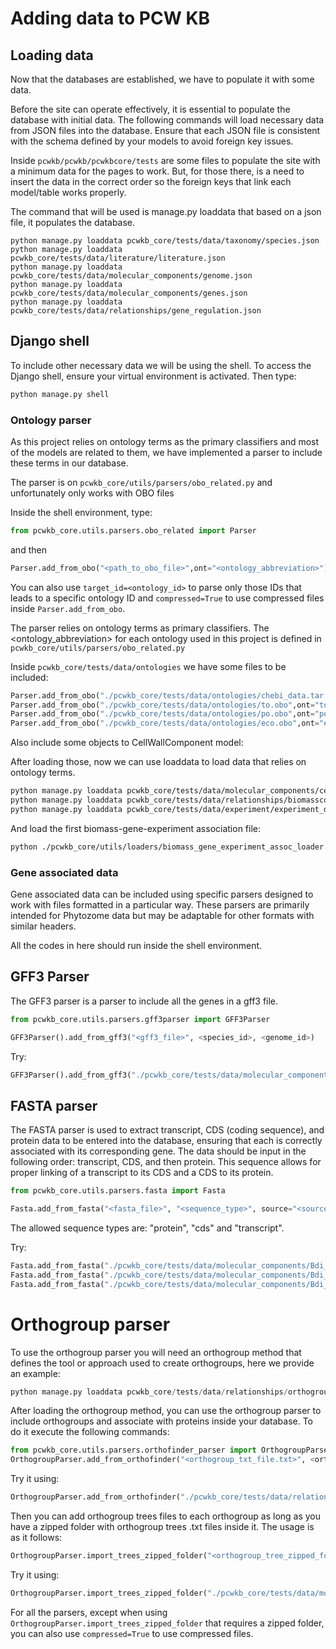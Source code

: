 # Adding data to PCW KB

## Loading data

Now that the databases are established, we have to populate it with some data.

Before the site can operate effectively, it is essential to populate the database with initial data. The following commands will load necessary data from JSON files into the database. Ensure that each JSON file is consistent with the schema defined by your models to avoid foreign key issues.

Inside `pcwkb/pcwkb/pcwkbcore/tests` are some files to populate the site with a minimum data for the pages to work. But, for those there, is a need to insert the data in the correct order so the foreign keys that link each model/table works properly.

The command that will be used is manage.py loaddata that based on a json file, it populates the database.

```
python manage.py loaddata pcwkb_core/tests/data/taxonomy/species.json
python manage.py loaddata pcwkb_core/tests/data/literature/literature.json
python manage.py loaddata pcwkb_core/tests/data/molecular_components/genome.json
python manage.py loaddata pcwkb_core/tests/data/molecular_components/genes.json
python manage.py loaddata pcwkb_core/tests/data/relationships/gene_regulation.json
```

## Django shell

To include other necessary data we will be using the shell. To access the Django shell, ensure your virtual environment is activated. Then type:

```bash
python manage.py shell
```

### Ontology parser

As this project relies on ontology terms as the primary classifiers and most of the models are related to them, we have implemented a parser to include these terms in our database.

The parser is on `pcwkb_core/utils/parsers/obo_related.py` and unfortunately only works with OBO files

Inside the shell environment, type:

```python
from pcwkb_core.utils.parsers.obo_related import Parser
```

and then

```python
Parser.add_from_obo("<path_to_obo_file>",ont="<ontology_abbreviation>")
```

You can also use `target_id=<ontology_id>` to parse only those IDs that leads to a specific ontology ID and `compressed=True` to use compressed files inside `Parser.add_from_obo`.

The parser relies on ontology terms as primary classifiers. The <ontology_abbreviation> for each ontology used in this project is defined in `pcwkb_core/utils/parsers/obo_related.py`

Inside `pcwkb_core/tests/data/ontologies` we have some files to be included:

```python
Parser.add_from_obo("./pcwkb_core/tests/data/ontologies/chebi_data.tar.gz",ont="chebi",compressed=True)
Parser.add_from_obo("./pcwkb_core/tests/data/ontologies/to.obo",ont="to")
Parser.add_from_obo("./pcwkb_core/tests/data/ontologies/po.obo",ont="po")
Parser.add_from_obo("./pcwkb_core/tests/data/ontologies/eco.obo",ont="eco")
```

Also include some objects to CellWallComponent model:


After loading those, now we can use loaddata to load data that relies on ontology terms.

```bash
python manage.py loaddata pcwkb_core/tests/data/molecular_components/cellwallcomponents.json
python manage.py loaddata pcwkb_core/tests/data/relationships/biomasscomposition_test_data.json
python manage.py loaddata pcwkb_core/tests/data/experiment/experiment_details.json
```

And load the first biomass-gene-experiment association file:


```bash
python ./pcwkb_core/utils/loaders/biomass_gene_experiment_assoc_loader.py ./pcwkb_core/tests/data/experiment/biomass_gene_experimen_assoc.json
```


### Gene associated data 

Gene associated data can be included using specific parsers designed to work with files formatted in a particular way. These parsers are primarily intended for Phytozome data but may be adaptable for other formats with similar headers.

All the codes in here should run inside the shell environment.

## GFF3 Parser

The GFF3 parser is a parser to include all the genes in a gff3 file.

```python
from pcwkb_core.utils.parsers.gff3parser import GFF3Parser

GFF3Parser().add_from_gff3("<gff3_file>", <species_id>, <genome_id>)
```

Try:

```python
GFF3Parser().add_from_gff3("./pcwkb_core/tests/data/molecular_components/Bdi_minimal_gff3.gff3", 15, 2)
```

## FASTA parser

The FASTA parser is used to extract transcript, CDS (coding sequence), and protein data to be entered into the database, ensuring that each is correctly associated with its corresponding gene. The data should be input in the following order: transcript, CDS, and then protein. This sequence allows for proper linking of a transcript to its CDS and a CDS to its protein.

```python
from pcwkb_core.utils.parsers.fasta import Fasta

Fasta.add_from_fasta("<fasta_file>", "<sequence_type>", source="<source>")
```

The allowed sequence types are: "protein", "cds" and "transcript".

Try:

```python
Fasta.add_from_fasta("./pcwkb_core/tests/data/molecular_components/Bdi_minimal_transcripts.fa","transcript",source="Phytozome")
Fasta.add_from_fasta("./pcwkb_core/tests/data/molecular_components/Bdi_minimal_cds.fa","cds",source="Phytozome")
Fasta.add_from_fasta("./pcwkb_core/tests/data/molecular_components/Bdi_minimal_protein.fa","protein",source="Phytozome")
```

# Orthogroup parser

To use the orthogroup parser you will need an orthogroup method that defines the tool or approach used to create orthogroups, here we provide an example:

```python
python manage.py loaddata pcwkb_core/tests/data/relationships/orthogroupmethods_test_data.json
```

After loading the orthogroup method, you can use the orthogroup parser to include orthogroups and associate with proteins inside your database. To do it execute the following commands:

```python
from pcwkb_core.utils.parsers.orthofinder_parser import OrthogroupParser
OrthogroupParser.add_from_orthofinder("<orthogroup_txt_file.txt>", <orthogroup_method>)
```

Try it using:
```python
OrthogroupParser.add_from_orthofinder("./pcwkb_core/tests/data/relationships/orthogroup_minimal.txt", 1)
```

Then you can add orthogroup trees files to each orthogroup as long as you have a zipped folder with orthogroup trees .txt files inside it. The usage is as it follows:

```python
OrthogroupParser.import_trees_zipped_folder("<orthogroup_tree_zipped_folder.txt>", <orthogroup_method>)
```

Try it using:
```python
OrthogroupParser.import_trees_zipped_folder("./pcwkb_core/tests/data/molecular_components/Gene_Trees_Test.zip", 1)
```

For all the parsers, except when using `OrthogroupParser.import_trees_zipped_folder` that requires a zipped folder, you can also use `compressed=True` to use compressed files.